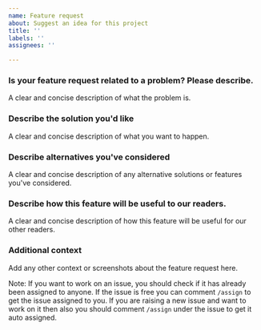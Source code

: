 ```yaml
---
name: Feature request
about: Suggest an idea for this project
title: ''
labels: ''
assignees: ''

---
```


### Is your feature request related to a problem? Please describe.
A clear and concise description of what the problem is. 

### Describe the solution you'd like
A clear and concise description of what you want to happen.

### Describe alternatives you've considered
A clear and concise description of any alternative solutions or features you've considered.

### Describe how this feature will be useful to our readers.
A clear and concise description of how this feature will be useful for our  other readers.

### Additional context
Add any other context or screenshots about the feature request here.

Note: If you want to work on an issue, you should check if it has already been assigned to anyone. If the issue is free you can comment `/assign` to get the issue assigned to you.
If you are raising a new issue and want to work on it then also you should comment `/assign` under the issue to get it auto assigned.
